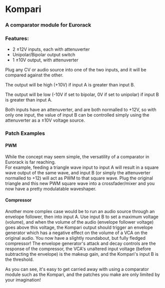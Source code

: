 # Kompari
### A comparator module for Eurorack
  
  
### Features:
- 2 ±12V inputs, each with attenuverter
- Unipolar/Bipolar output switch
- 1 ±10V output, with attenuverter
  

Plug any CV or audio source into one of the two inputs, and it will be compared against the other.  

The output will be high (+10V) if input A is greater than input B.  

The output will be low (-10V if set to bipolar, 0V if set to unipolar) if input B is greater than input A.  

Both inputs have an attenuverter, and are both normalled to +12V, so with only one input, the value of input B can be controlled simply using the attenuverter as a ±10V voltage source.  

### Patch Examples

#### PWM
While the concept may seem simple, the versatility of a comparator in Eurorack is far reaching.  
For example, feeding a triangle wave input to input A will result in a square wave output of the same wave, and input B (or simply the attenuverter normalled to +12) will act as PWM to that square wave. Plug the original triangle and this new PWM square wave into a crossfader/mixer and you now have a pretty modulatable waveshaper.  
  
#### Compressor
Another more complex case would be to run an audio source through an envelope follower, then into input A. Use input B to set a maximum voltage (volume), and when the volume of the audio (envelope follower voltage) goes above this voltage, the Kompari output should trigger an envelope generator which has a negative effect on the volume of a VCA on the original audio. You now have a slightly roundabout, but fully fledged compressor! The envelope generator's attack and decay controls are the response of the compressor, the VCA's unaltered input voltage (before subtracting the envelope) is the makeup gain, and the Kompari's input B is the threshold.  
  
As you can see, it's easy to get carried away with using a comparator module such as the Kompari, and the patches you make are only limited by your imagination!
